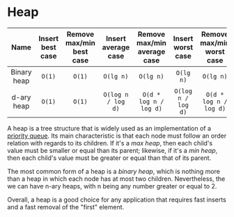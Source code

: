 # Heap

|    Name     | Insert best case | Remove max/min best case | Insert average case | Remove max/min average case | Insert worst case  | Remove max/min worst case | Obs |
| :---------: | :--------------: | :----------------------: | :-----------------: | :-------------------------: | :----------------: | :-----------------------: | :-: |
| Binary heap |      `O(1)`      |          `O(1)`          |      `O(lg n)`      |          `O(lg n)`          |     `O(lg n)`      |         `O(lg n)`         |  -  |
| d-ary heap  |      `O(1)`      |          `O(1)`          | `O(log n / log d)`  |   `O(d * log n / log d)`    | `O(log n / log d)` |  `O(d * log n / log d)`   |  -  |

A heap is a tree structure that is widely used as an implementation of a
[priority queue](https://en.wikipedia.org/wiki/Priority_queue). Its main
characteristic is that each node must follow an order relation with regards to
its children. If it's a _max heap_, then each child's value must be smaller or
equal than its parent; likewise, if it's a _min heap_, then each child's value
must be greater or equal than that of its parent.

The most common form of a heap is a _binary heap_, which is nothing more than a
heap in which each node has at most two children. Nevertheless, the we can have
n-ary heaps, with n being any number greater or equal to 2.

Overall, a heap is a good choice for any application that requires fast inserts
and a fast removal of the "first" element.
